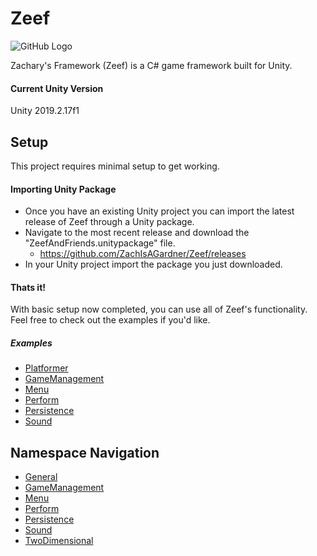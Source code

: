 # Zeef

![GitHub Logo](/_Documents/Logo.png)

Zachary's Framework (Zeef) is a C# game framework built for Unity.

#### Current Unity Version
Unity 2019.2.17f1

## Setup
This project requires minimal setup to get working.

#### Importing Unity Package
* Once you have an existing Unity project you can import the latest release of Zeef through a Unity package.
* Navigate to the most recent release and download the "ZeefAndFriends.unitypackage" file.
  * https://github.com/ZachIsAGardner/Zeef/releases
* In your Unity project import the package you just downloaded.

#### Thats it!
With basic setup now completed, you can use all of Zeef's functionality. Feel free to check out the examples if you'd like.


##### Examples
* [Platformer](https://github.com/ZachIsAGardner/Zeef/tree/master/_Examples/TwoDimensional/MapEditor)
* [GameManagement](https://github.com/ZachIsAGardner/Zeef/tree/master/_Examples/GameManagement)
* [Menu](https://github.com/ZachIsAGardner/Zeef/tree/master/_Examples/Menu)
* [Perform](https://github.com/ZachIsAGardner/Zeef/tree/master/_Examples/Perform)
* [Persistence](https://github.com/ZachIsAGardner/Zeef/tree/master/_Examples/Persistence)
* [Sound](https://github.com/ZachIsAGardner/Zeef/tree/master/_Examples/Sound)

## Namespace Navigation

* [General](https://github.com/ZachIsAGardner/Zeef/tree/master/General)
* [GameManagement](https://github.com/ZachIsAGardner/Zeef/tree/master/GameManagement)
* [Menu](https://github.com/ZachIsAGardner/Zeef/tree/master/Menu)
* [Perform](https://github.com/ZachIsAGardner/Zeef/tree/master/Perform)
* [Persistence](https://github.com/ZachIsAGardner/Zeef/tree/master/Persistence)
* [Sound](https://github.com/ZachIsAGardner/Zeef/tree/master/Sound)
* [TwoDimensional](https://github.com/ZachIsAGardner/Zeef/tree/master/TwoDimensional)
